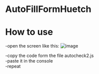 # AutoFillFormHuetch
 
# How to use

-open the screen like this:
![image](https://github.com/tanhkoi/AutoFillFormHuetch/assets/102349675/f96703ef-88be-4f3b-b18c-463ced998989)

-copy the code form the file autocheck2.js<br />
-paste it in the console<br />
-repeat<br />
